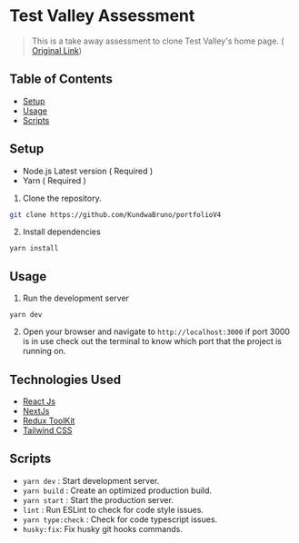 # Test Valley Assessment

> This is a take away assessment to clone Test Valley's home page. ( <a href='https://www.testvalley.kr/'>Original Link</a>)

## Table of Contents

- [Setup](#setup)
- [Usage](#usage)
- [Scripts](#Scripts)

## Setup

- Node.js Latest version ( Required )
- Yarn ( Required )

1. Clone the repository.

```bash
git clone https://github.com/KundwaBruno/portfolioV4
```

2. Install dependencies

```
yarn install
```

## Usage

1. Run the development server

```
yarn dev
```

2. Open your browser and navigate to `http://localhost:3000` if port 3000 is in use check out the terminal to know which port that the project is running on.

## Technologies Used

- <a href="https://react.dev/" target="_blank">React Js</a>
- <a href="https://nextjs.org/" target="_blank">NextJs</a>
- <a href="https://redux-toolkit.js.org/" target="_blank">Redux ToolKit</a>
- <a href="https://tailwindcss.com/" target="_blank">Tailwind CSS</a>

## Scripts

- `yarn dev` : Start development server.
- `yarn build` : Create an optimized production build.
- `yarn start` : Start the production server.
- `lint` : Run ESLint to check for code style issues.
- `yarn type:check` : Check for code typescript issues.
- `husky:fix`: Fix husky git hooks commands.
